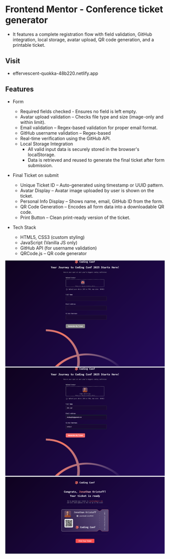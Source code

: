 # Frontend Mentor - Conference ticket generator
- It features a complete registration flow with field validation, GitHub integration, local storage, avatar upload, QR code generation, and a printable ticket.

## Visit 
- effervescent-quokka-48b220.netlify.app

## Features 
- Form
  - Required fields checked - Ensures no field is left empty.
  - Avatar upload validation – Checks file type and size (image-only and within limit).
  - Email validation – Regex-based validation for proper email format.
  -  GitHub username validation – Regex-based
  -  Real-time verification using the GitHub API.
  - Local Storage Integration
    - All valid input data is securely stored in the browser's localStorage.
    - Data is retrieved and reused to generate the final ticket after form submission.
- Final Ticket on submit
  - Unique Ticket ID – Auto-generated using timestamp or UUID pattern.
  - Avatar Display – Avatar image uploaded by user is shown on the ticket.
  - Personal Info Display – Shows name, email, GitHub ID from the form.
  - QR Code Generation – Encodes all form data into a downloadable QR code.
  - Print Button – Clean print-ready version of the ticket.

- Tech Stack
  - HTML5, CSS3 (custom styling)
  - JavaScript (Vanilla JS only)
  - GitHub API (for username validation)
  - QRCode.js – QR code generator

![Design preview for the Conference ticket generator coding challenge](./initial.png)
![Validated fields](./validated.png)
![Final Ticket](./custom.png)


